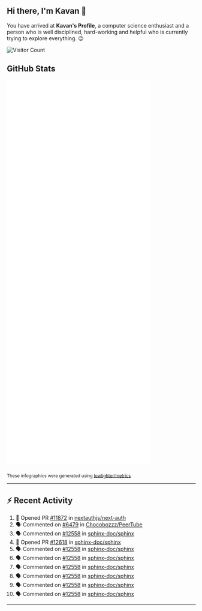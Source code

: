 ## Hi there, I'm Kavan 👋

You have arrived at **Kavan's Profile**, a computer science enthusiast and a person who is well disciplined, hard-working and helpful who is currently trying to explore everything. 😉

![Visitor Count](https://profile-counter.glitch.me/kavania2002/count.svg)

## GitHub Stats

![](./github-metrics.svg)

<sub>These infographics were generated using [lowlighter/metrics](https://github.com/lowlighter/metrics)</sub>

---

## :zap: Recent Activity

<!--START_SECTION:activity-->
1. 💪 Opened PR [#11872](https://github.com/nextauthjs/next-auth/pull/11872) in [nextauthjs/next-auth](https://github.com/nextauthjs/next-auth)
2. 🗣 Commented on [#6479](https://github.com/Chocobozzz/PeerTube/issues/6479#issuecomment-2242106007) in [Chocobozzz/PeerTube](https://github.com/Chocobozzz/PeerTube)
3. 🗣 Commented on [#12558](https://github.com/sphinx-doc/sphinx/issues/12558#issuecomment-2237125099) in [sphinx-doc/sphinx](https://github.com/sphinx-doc/sphinx)
4. 💪 Opened PR [#12618](https://github.com/sphinx-doc/sphinx/pull/12618) in [sphinx-doc/sphinx](https://github.com/sphinx-doc/sphinx)
5. 🗣 Commented on [#12558](https://github.com/sphinx-doc/sphinx/issues/12558#issuecomment-2233938701) in [sphinx-doc/sphinx](https://github.com/sphinx-doc/sphinx)
6. 🗣 Commented on [#12558](https://github.com/sphinx-doc/sphinx/issues/12558#issuecomment-2231645537) in [sphinx-doc/sphinx](https://github.com/sphinx-doc/sphinx)
7. 🗣 Commented on [#12558](https://github.com/sphinx-doc/sphinx/issues/12558#issuecomment-2231599096) in [sphinx-doc/sphinx](https://github.com/sphinx-doc/sphinx)
8. 🗣 Commented on [#12558](https://github.com/sphinx-doc/sphinx/issues/12558#issuecomment-2231480167) in [sphinx-doc/sphinx](https://github.com/sphinx-doc/sphinx)
9. 🗣 Commented on [#12558](https://github.com/sphinx-doc/sphinx/issues/12558#issuecomment-2227352669) in [sphinx-doc/sphinx](https://github.com/sphinx-doc/sphinx)
10. 🗣 Commented on [#12558](https://github.com/sphinx-doc/sphinx/issues/12558#issuecomment-2227345206) in [sphinx-doc/sphinx](https://github.com/sphinx-doc/sphinx)
<!--END_SECTION:activity-->

---
